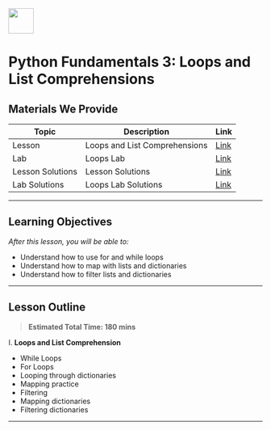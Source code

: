 <img src="https://ga-dash.s3.amazonaws.com/production/assets/logo-9f88ae6c9c3871690e33280fcf557f33.png" width="50" height="50">

# Python Fundamentals 3: Loops and List Comprehensions

## Materials We Provide


| Topic | Description | Link |
| --- | --- | --- |
| Lesson | Loops and List Comprehensions | [Link](./starter-code.ipynb) |
| Lab | Loops Lab | [Link](./loops-lab.ipynb) |
| Lesson Solutions | Lesson Solutions | [Link](./solution-code/solution-code.ipynb) |
| Lab Solutions | Loops Lab Solutions | [Link](./solution-code/loops-lab-solutions.ipynb)

---

## Learning Objectives
*After this lesson, you will be able to:*

- Understand how to use for and while loops
- Understand how to map with lists and dictionaries
- Understand how to filter lists and dictionaries
---

## Lesson Outline

> **Estimated Total Time: 180 mins**

I. **Loops and List Comprehension**
- While Loops
- For Loops
- Looping through dictionaries
- Mapping practice
- Filtering
- Mapping dictionaries
- Filtering dictionaries

---
